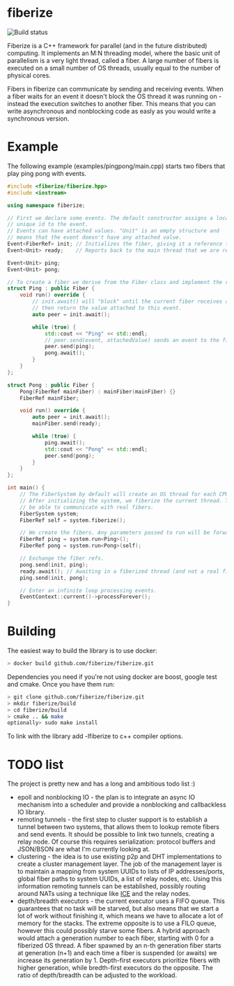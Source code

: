 fiberize 
========

![Build status](https://travis-ci.org/fiberize/fiberize.svg?branch=master)

Fiberize is a C++ framework for parallel (and in the future distributed) computing. It implements an M:N threading model, where the basic unit of parallelism is a very light thread, called a fiber. A large number of fibers is executed on a small number of OS threads, usually equal to the number of physical cores.

Fibers in fiberize can communicate by sending and receiving events. When a fiber waits for an event it doesn't block the OS thread it was running on - instead the execution switches to another fiber. This means that you can write asynchronous and nonblocking code as easly as you would write a synchronous version.

Example
=======

The following example (examples/pingpong/main.cpp) starts two fibers that play ping pong with events.

``` C++
#include <fiberize/fiberize.hpp>
#include <iostream>

using namespace fiberize;

// First we declare some events. The default constructor assigns a locally
// unique id to the event.
// Events can have attached values. "Unit" is an empty structure and
// means that the event doesn't have any attached value.
Event<FiberRef> init; // Initializes the fiber, giving it a reference to its peer.
Event<Unit> ready;    // Reports back to the main thread that we are ready and waiting for the first ping.

Event<Unit> ping;
Event<Unit> pong;

// To create a fiber we derive from the Fiber class and implement the run function.
struct Ping : public Fiber {
    void run() override {
        // init.await() will "block" until the current fiber receives an init message and
        // then return the value attached to this event.
        auto peer = init.await();

        while (true) {
            std::cout << "Ping" << std::endl;
            // peer.send(event, attachedValue) sends an event to the fiber referenced by "peer"
            peer.send(ping);
            pong.await();
        }
    }
};

struct Pong : public Fiber {
    Pong(FiberRef mainFiber) : mainFiber(mainFiber) {}
    FiberRef mainFiber;

    void run() override {
        auto peer = init.await();
        mainFiber.send(ready);

        while (true) {
            ping.await();
            std::cout << "Pong" << std::endl;
            peer.send(pong);
        }
    }
};

int main() {
    // The FiberSystem by default will create an OS thread for each CPU core we have.
    // After initializing the system, we fiberize the current thread. This means it will
    // be able to communicate with real fibers.
    FiberSystem system;
    FiberRef self = system.fiberize();

    // We create the fibers. Any parameters passed to run will be forwarded to the constructor.
    FiberRef ping = system.run<Ping>();
    FiberRef pong = system.run<Pong>(self);

    // Exchange the fiber refs.
    pong.send(init, ping);
    ready.await(); // Awaiting in a fiberized thread (and not a real fiber) *blocks*.
    ping.send(init, pong);

    // Enter an infinite loop processing events.
    EventContext::current()->processForever();
}
```

Building
========

The easiest way to build the library is to use docker:
```bash
> docker build github.com/fiberize/fiberize.git
```

Dependencies you need if you're not using docker are boost, google test and cmake. Once you have them run:
```bash
> git clone github.com/fiberize/fiberize.git
> mkdir fiberize/build
> cd fiberize/build
> cmake .. && make
optionally> sudo make install
```

To link with the library add -lfiberize to c++ compiler options.

TODO list
=========

The project is pretty new and has a long and ambitious todo list :)

* epoll and nonblocking IO - the plan is to integrate an async IO mechanism into a scheduler and provide a nonblocking and callbackless IO library.
* remoting tunnels - the first step to cluster support is to establish a tunnel between two systems, that allows them to lookup remote fibers and send events. It should be possible to link two tunnels, creating a relay node. Of course this requires serialization: protocol buffers and JSON/BSON are what I'm currently looking at.
* clustering - the idea is to use existing p2p and DHT implementations to create a cluster management layer. The job of the management layer is to maintain a mapping from system UUIDs to lists of IP addresses/ports, global fiber paths to system UUIDs, a list of relay nodes, etc. Using this information remoting tunnels can be established, possibly routing around NATs using a technique like [ICE](https://tools.ietf.org/html/rfc5245) and the relay nodes.
* depth/breadth executors - the current executor uses a FIFO queue. This guarantees that no task will be starved, but also means that we start a lot of work without finishing it, which means we have to allocate a lot of memory for the stacks. The extreme opposite is to use a FILO queue, however this could possibly starve some fibers. A hybrid approach would attach a generation number to each fiber, starting with 0 for a fiberized OS thread. A fiber spawned by an n-th generation fiber starts at generation (n+1) and each time a fiber is suspended (or awaits) we increase its generation by 1. Depth-first executors prioritize fibers with higher generation, while bredth-first executors do the opposite. The ratio of depth/breadth can be adjusted to the workload.
